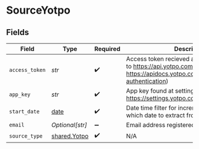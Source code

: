 # SourceYotpo


## Fields

| Field                                                                                                                                              | Type                                                                                                                                               | Required                                                                                                                                           | Description                                                                                                                                        | Example                                                                                                                                            |
| -------------------------------------------------------------------------------------------------------------------------------------------------- | -------------------------------------------------------------------------------------------------------------------------------------------------- | -------------------------------------------------------------------------------------------------------------------------------------------------- | -------------------------------------------------------------------------------------------------------------------------------------------------- | -------------------------------------------------------------------------------------------------------------------------------------------------- |
| `access_token`                                                                                                                                     | *str*                                                                                                                                              | :heavy_check_mark:                                                                                                                                 | Access token recieved as a result of API call to https://api.yotpo.com/oauth/token (Ref- https://apidocs.yotpo.com/reference/yotpo-authentication) |                                                                                                                                                    |
| `app_key`                                                                                                                                          | *str*                                                                                                                                              | :heavy_check_mark:                                                                                                                                 | App key found at settings (Ref- https://settings.yotpo.com/#/general_settings)                                                                     |                                                                                                                                                    |
| `start_date`                                                                                                                                       | [date](https://docs.python.org/3/library/datetime.html#date-objects)                                                                               | :heavy_check_mark:                                                                                                                                 | Date time filter for incremental filter, Specify which date to extract from.                                                                       | 2022-03-01T00:00:00.000Z                                                                                                                           |
| `email`                                                                                                                                            | *Optional[str]*                                                                                                                                    | :heavy_minus_sign:                                                                                                                                 | Email address registered with yotpo.                                                                                                               |                                                                                                                                                    |
| `source_type`                                                                                                                                      | [shared.Yotpo](../../models/shared/yotpo.md)                                                                                                       | :heavy_check_mark:                                                                                                                                 | N/A                                                                                                                                                |                                                                                                                                                    |